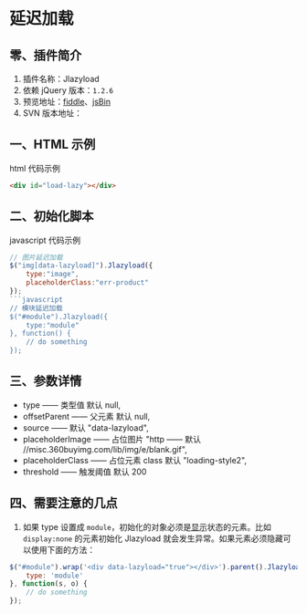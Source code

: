 # 延迟加载

## 零、插件简介
1. 插件名称：Jlazyload
2. 依赖 jQuery 版本：`1.2.6`
3. 预览地址：[fiddle](http://jsfiddle.net/keelii/tghPa/6/)、[jsBin](a)
4. SVN 版本地址：

## 一、HTML 示例
html 代码示例
```html
<div id="load-lazy"></div>
```

## 二、初始化脚本
javascript 代码示例
```javascript
// 图片延迟加载
$("img[data-lazyload]").Jlazyload({
    type:"image",
    placeholderClass:"err-product"
});
```javascript
// 模块延迟加载
$("#module").Jlazyload({
    type:"module"
}, function() {
    // do something
});
```

## 三、参数详情
* type —— 类型值 默认 null,
* offsetParent —— 父元素 默认 null,
* source —— 默认 "data-lazyload",
* placeholderImage —— 占位图片 "http —— 默认 //misc.360buyimg.com/lib/img/e/blank.gif",
* placeholderClass —— 占位元素 class 默认 "loading-style2",
* threshold —— 触发阈值 默认 200

## 四、需要注意的几点
1. 如果 type 设置成 `module`，初始化的对象必须是<abbr title="display:!none">显示</abbr>状态的元素。比如 `display:none` 的元素初始化 Jlazyload 就会发生异常。如果元素必须隐藏可以使用下面的方法：

```javascript
$("#module").wrap('<div data-lazyload="true"></div>').parent().Jlazyload({
    type: 'module'
}, function(s, o) {
    // do something
});
```
